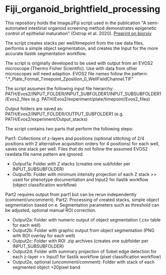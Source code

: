 # Fiji_organoid_brightfield_processing

This repository holds the ImageJ/Fiji script used in the publication "A semi-automated intestinal organoid screening method demonstrates epigenetic control of epithelial maturation" (Ostrop et al. 2020). [Preprint on biorxiv](https://doi.org/10.1101/2020.07.23.217414)

The script creates stacks per well/timepoint from the raw data files, performs a simple object segmentation, and creates the Input for the more accurate Ilastik segmentation workflow.

The script is originally developed to be used with output from an EVOS2 microscope (Thermo Fisher Scientific). Use with data from other microscopes will need adaption.
EVOS2 file names follow the pattern: ".*_Plate_Format_Timepoint_Zposition_0_WellFieldChannel.TIF"

The script assumes the following input file hierarchy: PATH/Evos2/INPUT_FOLDER/INPUT_SUBFOLDER1/INPUT_SUBSUBFOLDER1/Evos2_files (e.g. PATH/Evos2/experiment/plate/timepoint/Evos2_files)

Output folders are saved as: PATH/Evos2/INPUT_FOLDER/OUTPUT_SUBFOLDER1 (e.g. PATH/Evos2/experiment/Output_stacks)


The script contains two parts that perform the following steps:

Part1: Collections of z-layers and positions (optional stitching of 2/4 positions with 2 alternative acquisition orders for 4 positions) for each well, saves one stack per well. Files that do not follow the assumed EVOS2 rawdata file name pattern are ignored.
- Output1a: Folder with Z stacks (creates one subfolder per INPUT_SUBSUBFOLDER)
- Output1b: Folder with minimum intensity projection of each Z stack >> used for phenotype documentation and Input2 for Ilastik workflow (object classification workflow)

Part2 requires output from part1 but can be rerun independently (comment/uncomment). Part2: Processing of created stacks, simple object segmentation based on e. Segmentation parameters such as threshold can be adjusted, optional manual ROI correction.
- Output2a: Folder with numeric output of object segmentation (.csv table for each well)
- Output2b: Folder with graphic output from object segmentation (PNG with ROI overlay for each well)
- Output2c: Folder with ROI .zip archives (creates one subfolder per INPUT_SUBSUBFOLDER)
- Output2d: Folder with summary projection of Sobel edge detection for each z-layer >> Input1 for Ilastik workflow (pixel classification workflow)
- Output2e, optional (uncomment/comment): Folder with stack of each segmented object +20pixel band

